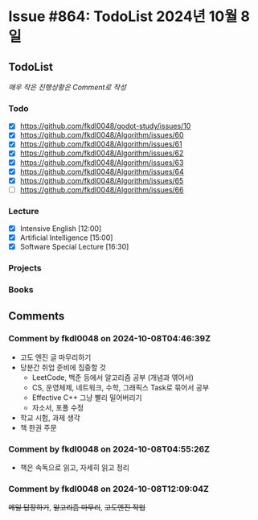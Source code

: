 # Issue #864: TodoList 2024년 10월 8일

## TodoList

*매우 작은 진행상황은 Comment로 작성*

### Todo  

- [x] https://github.com/fkdl0048/godot-study/issues/10
- [x] https://github.com/fkdl0048/Algorithm/issues/60
- [x] https://github.com/fkdl0048/Algorithm/issues/61
- [x] https://github.com/fkdl0048/Algorithm/issues/62
- [x] https://github.com/fkdl0048/Algorithm/issues/63
- [x] https://github.com/fkdl0048/Algorithm/issues/64
- [x] https://github.com/fkdl0048/Algorithm/issues/65
- [ ] https://github.com/fkdl0048/Algorithm/issues/66

### Lecture

- [x] Intensive English [12:00]
- [x] Artificial Intelligence [15:00]
- [x] Software Special Lecture [16:30]

### Projects

### Books


## Comments

### Comment by fkdl0048 on 2024-10-08T04:46:39Z

- 고도 엔진 글 마무리하기
- 당분간 취업 준비에 집중할 것
  - LeetCode, 백준 등에서 알고리즘 공부 (개념과 엮어서)
  - CS, 운영체제, 네트워크, 수학, 그래픽스 Task로 묶어서 공부
  - Effective C++ 그냥 빨리 밀어버리기
  - 자소서, 포폴 수정
- 학교 시험, 과제 생각
- 책 한권 주문

### Comment by fkdl0048 on 2024-10-08T04:55:26Z

- 책은 속독으로 읽고, 자세히 읽고 정리

### Comment by fkdl0048 on 2024-10-08T12:09:04Z

~~메일 답장하기~~, ~~알고리즘 마무리~~, ~~고도엔진 작업~~

